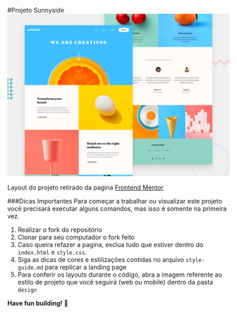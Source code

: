#Projeto Sunnyside
![Design preview for the Sunnyside agency landing page coding challenge](./design/desktop-preview.jpg)

Layout do projeto retirado da pagina [Frontend Mentor](https://www.frontendmentor.io/challenges/sunnyside-agency-landing-page-7yVs3B6ef)

###Dicas Importantes
Para começar a trabalhar ou visualizar este projeto você precisará executar alguns comandos, mas isso é somente na primeira vez.

1. Realizar o fork do repositório
2. Clonar para seu computador o fork feito
3. Caso queira refazer a pagina, exclua tudo que estiver dentro do `index.html` e `style.css`.
4. Siga as dicas de cores e estilizações contidas no arquivo `style-guide.md` para replicar a landing page
5. Para conferir os layouts durante o código, abra a imagem referente ao estilo de projeto que você seguirá (web ou mobile) dentro da pasta `design`

**Have fun building!** 🚀
